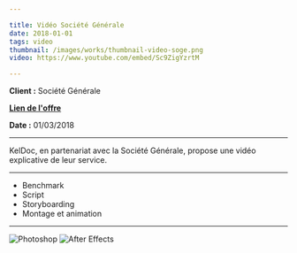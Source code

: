 ```yaml
---

title: Vidéo Société Générale
date: 2018-01-01
tags: video
thumbnail: /images/works/thumbnail-video-soge.png
video: https://www.youtube.com/embed/Sc9ZigYzrtM

---
```


**Client :** Société Générale

[**Lien de l'offre**](https://professionnels.societegenerale.fr/essentiel_quotidien/offre-keldoc.html)

**Date :** 01/03/2018

---

KelDoc, en partenariat avec la Société Générale, propose une vidéo explicative de leur service.

---

- Benchmark
- Script
- Storyboarding
- Montage et animation

---

![Photoshop](/images/icons/photoshop.svg)
![After Effects](/images/icons/after_effects.svg)
